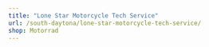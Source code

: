 ```yaml
---
title: "Lone Star Motorcycle Tech Service"
url: /south-daytona/lone-star-motorcycle-tech-service/
shop: Motorrad
---
```

